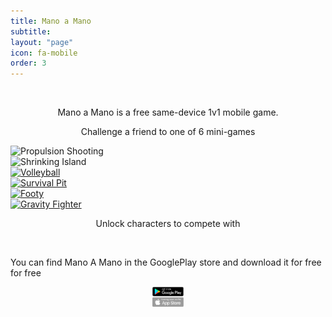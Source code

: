 ```yaml
---
title: Mano a Mano
subtitle:
layout: "page"
icon: fa-mobile
order: 3
---
```


<a href="#" class="image featured"><img src="assets/images/pic08.jpg" alt="" /></a>




<p><center>Mano a Mano is a free same-device 1v1 mobile game.</center> </p>


<p><center> Challenge a friend to one of 6 mini-games </center> </p>


  <div class="row">
    <div class="4u 12u$(mobile)">
      <div class="item">
        <a class="image fit"><img src="{{ 'assets/images/pic02.jpg' | relative_url }}" alt="Propulsion Shooting" /></a>
      </div>
      <div class="item">
        <a class="image fit"><img src="{{ 'assets/images/pic03.jpg' | relative_url }}" alt="Shrinking Island" /></a>
      </div>
    </div>
    <div class="4u 12u$(mobile)">
      <div class="item">
        <a href="#" class="image fit"><img src="{{ 'assets/images/pic04.jpg' | relative_url }}" alt="Volleyball" /></a>
      </div>
      <div class="item">
        <a href="#" class="image fit"><img src="{{ 'assets/images/pic05.jpg' | relative_url }}" alt="Survival Pit" /></a>
      </div>
    </div>
    <div class="4u 12u$(mobile)">
      <div class="item">
        <a href="#" class="image fit"><img src="{{ 'assets/images/pic06.jpg' | relative_url }}" alt="Footy" /></a>
      </div>
      <div class="item">
        <a href="#" class="image fit"><img src="{{ 'assets/images/pic07.jpg' | relative_url }}" alt="Gravity Fighter" /></a>
      </div>
    </div>
  </div>

<center><p>Unlock characters to compete with</p></center>

<a href="#" class="image featured"><img src="assets/images/pic08.jpg" alt="" /></a>

You can find Mano A Mano in the GooglePlay store and download it for free for free

<center><a href="https://play.google.com/store?hl=en" class="image featured"><img src="assets/images/getOnPlay.png" alt="Get it on the play store" style="width:10%;" /></a></center>






